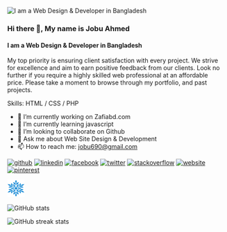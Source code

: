 ![I am a Web Design & Developer in Bangladesh](https://pbs.twimg.com/profile_banners/1568225336047071232/1706229752/1080x360)

### Hi there 👋, My name is Jobu Ahmed
#### I am a Web Design & Developer in Bangladesh


My top priority is ensuring client satisfaction with every project. We strive for excellence and aim to earn positive feedback from our clients. Look no further if you require a highly skilled web professional at an affordable price. Please take a moment to browse through my portfolio, and past projects.

Skills: HTML / CSS / PHP

- 🔭 I’m currently working on Zafiabd.com 
- 🌱 I’m currently learning javascript 
- 👯 I’m looking to collaborate on Github 
- 💬 Ask me about Web Site Design & Development 
- 📫 How to reach me: jobu690@gmail.com 


[<img src='https://cdn.jsdelivr.net/npm/simple-icons@3.0.1/icons/github.svg' alt='github' height='40'>](https://github.com/jobuahmed)  [<img src='https://cdn.jsdelivr.net/npm/simple-icons@3.0.1/icons/linkedin.svg' alt='linkedin' height='40'>](https://www.linkedin.com/in/ahmedgreg/)  [<img src='https://cdn.jsdelivr.net/npm/simple-icons@3.0.1/icons/facebook.svg' alt='facebook' height='40'>](https://www.facebook.com/jobuahmed)  [<img src='https://cdn.jsdelivr.net/npm/simple-icons@3.0.1/icons/twitter.svg' alt='twitter' height='40'>](https://twitter.com/jobuahmed)  [<img src='https://cdn.jsdelivr.net/npm/simple-icons@3.0.1/icons/stackoverflow.svg' alt='stackoverflow' height='40'>](https://stackoverflow.com/users/jobuahmed)  [<img src='https://cdn.jsdelivr.net/npm/simple-icons@3.0.1/icons/icloud.svg' alt='website' height='40'>](www.jobuahmed.com)  [<img src='https://cdn.jsdelivr.net/npm/simple-icons@3.0.1/icons/pinterest.svg' alt='pinterest' height='40'>](https://www.pinterest.com/jobuahmed/)  

<a href='https://archiveprogram.github.com/'><img src='https://raw.githubusercontent.com/acervenky/animated-github-badges/master/assets/acbadge.gif' width='40' height='40'></a> 

![GitHub stats](https://github-readme-stats.vercel.app/api?username=jobuahmed&show_icons=true)  

![GitHub streak stats](https://streak-stats.demolab.com/?user=jobuahmed)  

